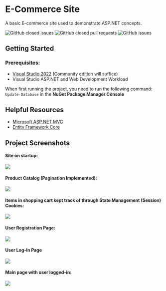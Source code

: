 # E-Commerce Site
A basic E-commerce site used to demonstrate ASP.NET concepts. 

![GitHub closed issues](https://img.shields.io/github/issues-closed-raw/theZalmanian/Winter2023-CPW219-E-CommerceSite?color=brightgreen&label=Closed%20Issues&logo=github)
![GitHub closed pull requests](https://img.shields.io/github/issues-pr-closed-raw/theZalmanian/Winter2023-CPW219-E-CommerceSite?color=brightgreen&label=Closed%20Pull%20Requests&logo=github)
![GitHub issues](https://img.shields.io/github/issues-raw/theZalmanian/Winter2023-CPW219-E-CommerceSite?color=red&label=Open%20Issues&logo=github)

## Getting Started
### Prerequisites: 
- [Visual Studio 2022](https://developer.microsoft.com/en-us/windows/downloads/) (Community edition will suffice)
- Visual Studio ASP.NET and Web Development Workload

When first running the project, you need to run the following command: ` Update-Database ` in the **NuGet Package Manager Console**

## Helpful Resources
- [Microsoft ASP.NET MVC](https://learn.microsoft.com/en-us/aspnet/mvc/)
- [Entity Framework Core](https://learn.microsoft.com/en-us/ef/core/)

## Project Screenshots
#### Site on startup:
![](https://github.com/theZalmanian/Winter2023-CPW219-E-CommerceSite/assets/103011701/cda1f93a-8bf7-4516-8ec1-a00c741419e0)

#### Product Catalog (Pagination Implemented):
![](https://github.com/theZalmanian/Winter2023-CPW219-E-CommerceSite/assets/103011701/53c5fc3f-57d3-42a3-a63b-dad4ec454f0d)

#### Items in shopping cart kept track of through State Management (Session) Cookies:
![](https://github.com/theZalmanian/Winter2023-CPW219-E-CommerceSite/assets/103011701/f24d3242-49db-4e56-9649-b85c1105c799)

#### User Registration Page:
![](https://github.com/theZalmanian/Winter2023-CPW219-E-CommerceSite/assets/103011701/ba03e8d7-58c2-43da-a03a-c85753a9018c)

#### User Log-In Page
![](https://github.com/theZalmanian/Winter2023-CPW219-E-CommerceSite/assets/103011701/ccf960b3-a605-47b7-9b76-86aabf26df9b)

#### Main page with user logged-in:
![](https://github.com/theZalmanian/Winter2023-CPW219-E-CommerceSite/assets/103011701/dde64fa5-0ce9-478d-a9d5-966c306f56b0)

